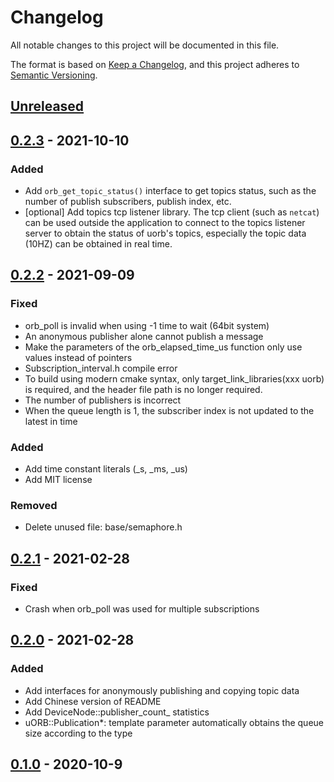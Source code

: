 # Changelog

All notable changes to this project will be documented in this file.

The format is based on [Keep a Changelog](https://keepachangelog.com/en/1.0.0/), and this project adheres
to [Semantic Versioning](https://semver.org/spec/v2.0.0.html).

## [Unreleased]

[Unreleased]: https://github.com/ShawnFeng0/uorb/compare/v0.2.3...HEAD

## [0.2.3] - 2021-10-10
[0.2.3]: https://github.com/ShawnFeng0/uorb/compare/v0.2.2...v0.2.3

### Added

- Add `orb_get_topic_status()` interface to get topics status, such as the number of publish subscribers, publish index, etc.
- [optional] Add topics tcp listener library. The tcp client (such as `netcat`) can be used outside the application to connect to the topics listener server to obtain the status of uorb's topics, especially the topic data (10HZ) can be obtained in real time.

## [0.2.2] - 2021-09-09

[0.2.2]: https://github.com/ShawnFeng0/uorb/compare/v0.2.1...v0.2.2

### Fixed

- orb_poll is invalid when using -1 time to wait (64bit system)
- An anonymous publisher alone cannot publish a message
- Make the parameters of the orb_elapsed_time_us function only use values instead of pointers
- Subscription_interval.h compile error
- To build using modern cmake syntax, only target_link_libraries(xxx uorb) is required, and the header file path is no
  longer required.
- The number of publishers is incorrect
- When the queue length is 1, the subscriber index is not updated to the latest in time

### Added

- Add time constant literals (_s, _ms, _us)
- Add MIT license

### Removed

- Delete unused file: base/semaphore.h

## [0.2.1] - 2021-02-28

[0.2.1]: https://github.com/ShawnFeng0/uorb/compare/v0.2.0...v0.2.1

### Fixed

- Crash when orb_poll was used for multiple subscriptions

## [0.2.0] - 2021-02-28

[0.2.0]: https://github.com/ShawnFeng0/uorb/compare/v0.1.0...v0.2.0

### Added

- Add interfaces for anonymously publishing and copying topic data
- Add Chinese version of README
- Add DeviceNode::publisher_count_ statistics
- uORB::Publication*: template parameter automatically obtains the queue size according to the type

## [0.1.0] - 2020-10-9

[0.1.0]: https://github.com/ShawnFeng0/uorb/releases/tag/v0.1.0
